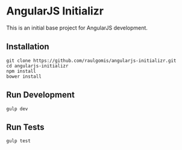 # AngularJS Initializr

This is an initial base project for AngularJS development.

## Installation
    git clone https://github.com/raulgomis/angularjs-initializr.git
    cd angularjs-initializr
    npm install
    bower install
    
## Run Development
    gulp dev

## Run Tests
    gulp test
    
